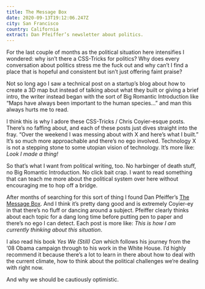 ```yaml
---
title: The Message Box
date: 2020-09-13T19:12:06.247Z
city: San Francisco
country: California
extract: Dan Pfeiffer’s newsletter about politics.
---
```

For the last couple of months as the political situation here intensifies I wondered: why isn’t there a CSS-Tricks for politics? Why does every conversation about politics stress me the fuck out and why can’t I find a place that is hopeful and consistent but isn’t just offering faint praise?

Not so long ago I saw a technical post on a startup’s blog about how to create a 3D map but instead of talking about what they built or giving a brief intro, the writer instead began with the sort of Big Romantic Introduction like “Maps have always been important to the human species...” and man this always hurts me to read.

I think this is why I adore these CSS-Tricks / Chris Coyier-esque posts. There’s no faffing about, and each of these posts just dives straight into the fray. “Over the weekend I was messing about with X and here’s what I built.” It’s so much more approachable and there’s no ego involved. Technology X is not a stepping stone to some utopian vision of technology. It’s more like: _Look I made a thing!_

So that’s what I want from political writing, too. No harbinger of death stuff, no Big Romantic Introduction. No click bait crap. I want to read something that can teach me more about the political system over here without encouraging me to hop off a bridge.

After months of searching for this sort of thing I found Dan Pfeiffer’s [The Message Box](https://messagebox.substack.com/about). And I think it’s pretty dang good and is extremely Coyier-ey in that there’s no fluff or dancing around a subject. Pfeiffer clearly thinks about each topic for a dang long time before putting pen to paper and there’s no ego I can detect. Each post is more like: _This is how I am currently thinking about this situation_.

I also read his book _Yes We (Still) Can_ which follows his journey from the ‘08 Obama campaign through to his work in the White House. I’d highly recommend it because there’s a lot to learn in there about how to deal with the current climate, how to think about the political challenges we’re dealing with right now. 

And why we should be cautiously optimistic. 



